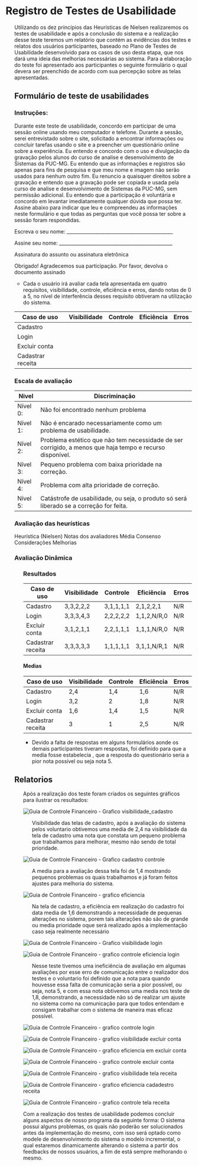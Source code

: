 # Registro de Testes de Usabilidade

<ol>

  Utilizando os dez princípios das Heurísticas de Nielsen realizaremos os testes de usabilidade e após a conclusão do sistema e a realização desse teste teremos um relatório que contém as evidências dos testes e relatos dos usuários participantes, baseado no Plano de Testes de Usabilidade desenvolvido para os casos de uso desta etapa, que nos dará uma ideia das melhorias necessárias ao sistema. 
Para  a elaboração do teste foi apresentado aos participantes o seguinte formulário o qual devera ser preenchido de acordo com sua percepção sobre as telas apresentadas. 

##  Formulário de teste de usabilidades

 ### Instruções: 

Durante este teste de usabilidade, concordo em participar de uma sessão online usando meu computador e telefone. Durante a sessão, serei entrevistado sobre o site, solicitado a encontrar informações ou concluir tarefas usando o site e a preencher um questionário online sobre a experiência.
Eu entendo e concordo com o uso e divulgação da gravação pelos alunos do curso de analise e desenvolvimento de Sistemas da PUC-MG. Eu entendo que as informações e registros são apenas para fins de pesquisa e que meu nome e imagem não serão usados para nenhum outro fim. Eu renuncio a quaisquer direitos sobre a gravação e entendo que a gravação pode ser copiada e usada pela curso de analise e desenvolvimento de Sistemas da PUC-MG, sem permissão adicional.
Eu entendo que a participação é voluntária e concordo em levantar imediatamente qualquer dúvida que possa ter.
Assine abaixo para indicar que leu e compreendeu as informações neste formulário e que todas as perguntas que você possa ter sobre a sessão foram respondidas.
	
Escreva o seu nome: _____________________________________________

Assine seu nome: ________________________________________________

Assinatura do assunto ou assinatura eletrônica <seu nome>

Obrigado!
Agradecemos sua participação.
Por favor, devolva o documento assinado 

* Cada  o usuário irá avaliar cada tela apresentada em quatro requisitos, visibilidade,  controle, eficiência e erros, dando notas de 0 a 5, no nível de interferência desses requisito obtiveram na utilização do sistema.   


|Caso de uso|	Visibilidade|	Controle| Eficiência|	Erros|
|-----------|-------------|---------|-----------|------|
Cadastro		|             |         |           |      |		
Login			  |             |         |           |      |				
Excluir conta|            |         |           |      |				
Cadastrar receita|        |         |           |      |				


### Escala de avaliação


|Nivel|Discriminação|  
|---------|-----------|  
|Nível 0: |Não foi encontrado nenhum problema| 
|Nível 1: |Não é encarado necessariamente como um problema de usabilidade.| 
|Nível 2: |Problema estético que não tem necessidade de ser corrigido, a menos que haja tempo e recurso disponível.| 
|Nível 3: |Pequeno problema com baixa prioridade na correção.| 
|Nível 4: |Problema com alta prioridade de correção.| 
|Nível 5:	|Catástrofe de usabilidade, ou seja, o produto só será liberado se a correção for feita.| 


### Avaliação das heurísticas

Heurística (Nielsen)	Notas dos avaliadores	Média	Consenso	Considerações	Melhorias
			
			
### Avaliação Dinâmica 
<ol>
	
### Resultados
|Caso de uso|	Visibilidade|	Controle| Eficiência|	Erros|
|-----------|-------------|---------|-----------|------|
|Cadastro| 3,3,2,2,2| 3,1,1,1,1 | 2,1,2,2,1|N/R         |		
|Login|3,3,3,4,3    | 2,2,2,2,2 | 1,1,2,N/R,0| N/R      |				
|Excluir conta|3,1,2,1,1| 2,2,1,1,1| 1,1,1,N/R,0| N/R   |				
|Cadastrar receita|3,3,3,3,3| 1,1,1,1,1|3,1,1,N/R,1 |N/R|

	
#### Medias 
|Caso de uso| Visibilidade| Controle| Eficiência| Erros|
|-----------|-------------|---------|-----------|------|
|Cadastro| 2,4| 1,4| 1,6| N/R|
|Login| 3,2| 2| 1,8| N/R|
|Excluir conta| 1,6| 1,4| 1,5|	N/R|
|Cadastrar receita| 3|	1| 2,5|	N/R|
	
* Devido a falta de respostas em alguns formulários aonde os demais participantes tiveram respostas, foi definido para que a media fosse estabelecia , que a resposta do questionário seria a pior nota possível ou seja nota 5.
 	
</ol>

## Relatorios
<ol>
	
Após a realização dos teste foram criados os seguintes gráficos para ilustrar os resultados: 
	
![Guia de Controle Financeiro - Grafico visibilidade_cadastro](https://github.com/ICEI-PUC-Minas-PMV-ADS/pmv-ads-2021-2-e2-proj-int-t4-desk-lm2/blob/main/docs/img/grafico%20tela%20cadastro%20visibilidade.png)
<ol>	
Visibilidade das telas de cadastro, após a avaliação do sistema pelos voluntario obtivemos uma media de 2,4 na visibilidade da tela de cadastro uma nota que constata um pequeno problema que trabalhamos para melhorar, mesmo não sendo de total prioridade.
</ol>	
	
![Guia de Controle Financeiro - Grafico cadastro controle](https://github.com/ICEI-PUC-Minas-PMV-ADS/pmv-ads-2021-2-e2-proj-int-t4-desk-lm2/blob/main/docs/img/grafico%20tela%20cadastro%20controle.png)
<ol>
A media para a avaliação dessa tela foi de 1,4 mostrando pequenos problemas os quais trabalhamos e já foram feitos ajustes para melhoria do sistema. 	
</ol>
	
![Guia de Controle Financeiro - grafico eficiencia](https://github.com/ICEI-PUC-Minas-PMV-ADS/pmv-ads-2021-2-e2-proj-int-t4-desk-lm2/blob/main/docs/img/grafico%20tela%20cadastro%20eficiencia.png)
<ol>
	
Na tela de cadastro, a eficiência em realização do  cadastro foi data media de 1,6 demonstrando a necessidade de pequenas alterações no sistema, porem tais alterações não são de grande ou media prioridade oque será realizado após a implementação caso seja realmente necessário  
	
</ol>	
	
![Guia de Controle Financeiro - Grafico visibilidade login](https://github.com/ICEI-PUC-Minas-PMV-ADS/pmv-ads-2021-2-e2-proj-int-t4-desk-lm2/blob/main/docs/img/grafico%20tela%20login%20visibilidade.png)
<ol>
	
</ol>
	
![Guia de Controle Financeiro - grafico controle eficiencia login](https://github.com/ICEI-PUC-Minas-PMV-ADS/pmv-ads-2021-2-e2-proj-int-t4-desk-lm2/blob/main/docs/img/grafico%20tela%20login%20eficiencia.png)
<ol>
Nesse teste tivemos uma ineficiência de avaliação em algumas avaliações por esse erro de comunicação entre o realizador dos testes e o voluntario foi definido que a nota para quando houvesse essa falta de comunicação seria a pior possível, ou seja, nota 5, e com essa nota obtivemos uma media nos teste de 1,8, demonstrando, a necessidade não só de realizar um ajuste no sistema como na comunicação para que todos entendam e consigam trabalhar com o sistema de maneira mas eficaz possível.  	
</ol>
	
![Guia de Controle Financeiro - grafico controle login](https://github.com/ICEI-PUC-Minas-PMV-ADS/pmv-ads-2021-2-e2-proj-int-t4-desk-lm2/blob/main/docs/img/grafico%20tela%20login%20controle.png)
<ol>
	
</ol>	
	
![Guia de Controle Financeiro - grafico visibilidade excluir conta](https://github.com/ICEI-PUC-Minas-PMV-ADS/pmv-ads-2021-2-e2-proj-int-t4-desk-lm2/blob/main/docs/img/grafico%20excluir%20conta%20visibilidade.png)
<ol>

</ol>
	
![Guia de Controle Financeiro - grafico eficiencia em excluir conta](https://github.com/ICEI-PUC-Minas-PMV-ADS/pmv-ads-2021-2-e2-proj-int-t4-desk-lm2/blob/main/docs/img/grafico%20excluir%20conta%20eficiencia.png)
<ol>
	
</ol>
	
![Guia de Controle Financeiro - grafico controle excluir conta](https://github.com/ICEI-PUC-Minas-PMV-ADS/pmv-ads-2021-2-e2-proj-int-t4-desk-lm2/blob/main/docs/img/grafico%20excluir%20conta%20contrlole.png)
<ol>
	
</ol>	
	
![Guia de Controle Financeiro - grafico visibilidade tela receita](https://github.com/ICEI-PUC-Minas-PMV-ADS/pmv-ads-2021-2-e2-proj-int-t4-desk-lm2/blob/main/docs/img/grafico%20cadastro%20receita%20visibilidade.png)
<ol>
	
</ol>	
	
![Guia de Controle Financeiro - grafico eficiencia cadadestro receita](https://github.com/ICEI-PUC-Minas-PMV-ADS/pmv-ads-2021-2-e2-proj-int-t4-desk-lm2/blob/main/docs/img/grafico%20cadastro%20receita%20eficiencia.png)
<ol>
	
</ol>	
	
![Guia de Controle Financeiro - grafico controle tela receita](https://github.com/ICEI-PUC-Minas-PMV-ADS/pmv-ads-2021-2-e2-proj-int-t4-desk-lm2/blob/main/docs/img/grafico%20cadastro%20receita%20controle.png)
<ol>
	
</ol>
	
Com a realização dos testes de usabilidade podemos concluir alguns aspectos de nosso programa da seguinte forma:
O sistema possui alguns problemas, os quais não poderão ser solucionados antes da implementação do mesmo, com isso será optado como modele de desenvolvimento do sistema o modelo incremental, o qual estaremos dinamicamente alterando o sistema a partir dos feedbacks de nossos usuários, a fim de está sempre melhorando o mesmo. 
	
	
	
</ol>
</ol>
